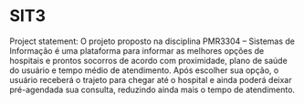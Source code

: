 # SIT3
Project statement:
O projeto proposto na disciplina PMR3304 – Sistemas de Informação é uma plataforma para informar as melhores opções de hospitais e prontos socorros de acordo com proximidade, plano de saúde do usuário e tempo médio de atendimento. Após escolher sua opção, o usuário receberá o trajeto para chegar até o hospital e ainda poderá deixar pré-agendada sua consulta, reduzindo ainda mais o tempo de atendimento.
